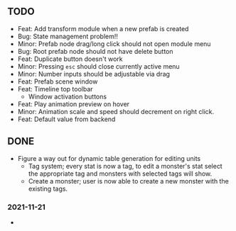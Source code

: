 ## TODO

- Feat: Add transform module when a new prefab is created
- Bug: State management problem!!
- Minor: Prefab node drag/long click should not open module menu
- Bug: Root prefab node should not have delete button
- Feat: Duplicate button doesn't work
- Minor: Pressing `esc` should close currently active menu
- Minor: Number inputs should be adjustable via drag
- Feat: Prefab scene window
- Feat: Timeline top toolbar
    - Window activation buttons
- Feat: Play animation preview on hover
- Minor: Animation scale and speed should decrement on right click.
- Feat: Default value from backend


## DONE

-   Figure a way out for dynamic table generation for editing units
    -   Tag system; every stat is now a tag, to edit a monster's stat select the appropriate tag and monsters with selected tags will show.
    -   Create a monster; user is now able to create a new monster with the existing tags.

### 2021-11-21

-
